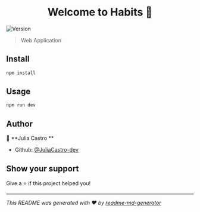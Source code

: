 <h1 align="center">Welcome to Habits 👋</h1>
<p>
  <img alt="Version" src="https://img.shields.io/badge/version-0.0.0-blue.svg?cacheSeconds=2592000" />
</p>

> Web Application 

## Install

```sh
npm install
```

## Usage

```sh
npm run dev 
```

## Author

👤 **Julia Castro **

* Github: [@JuliaCastro-dev](https://github.com/JuliaCastro-dev)

## Show your support

Give a ⭐️ if this project helped you!

***
_This README was generated with ❤️ by [readme-md-generator](https://github.com/kefranabg/readme-md-generator)_